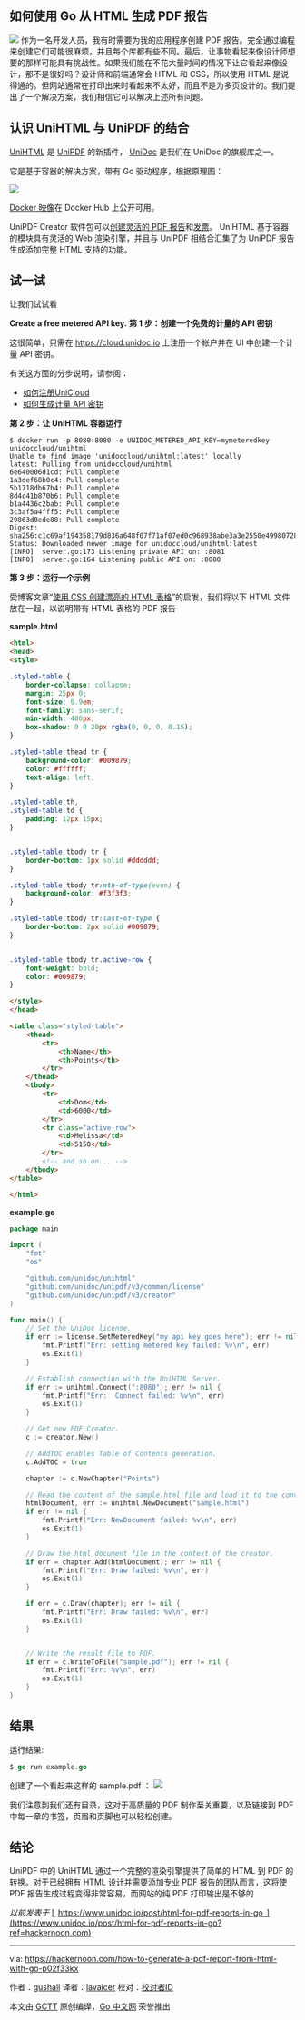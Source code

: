 ## 如何使用 Go 从 HTML 生成 PDF 报告

![](https://hackernoon.com/_next/image?url=https%3A%2F%2Fcdn.hackernoon.com%2Fimages%2FzTVLAWw5raaMXiux9MRCZpHpOtg2-6a5k33ak.jpeg&w=1920&q=75)
作为一名开发人员，我有时需要为我的应用程序创建 PDF 报告。完全通过编程来创建它们可能很麻烦，并且每个库都有些不同。最后，让事物看起来像设计师想要的那样可能具有挑战性。如果我们能在不花大量时间的情况下让它看起来像设计，那不是很好吗？设计师和前端通常会 HTML 和 CSS，所以使用 HTML 是说得通的。但网站通常在打印出来时看起来不太好，而且不是为多页设计的。我们提出了一个解决方案，我们相信它可以解决上述所有问题。

## 认识 UniHTML 与 UniPDF 的结合

[UniHTML](https://github.com/unidoc/unihtml?ref=hackernoon.com) 是  [UniPDF](https://github.com/unidoc/unipdf?ref=hackernoon.com) 的新插件， [UniDoc](https://unidoc.io/?ref=hackernoon.com) 是我们在 UniDoc 的旗舰库之一。

它是基于容器的解决方案，带有 Go 驱动程序，根据原理图：

![](https://hackernoon.com/_next/image?url=https%3A%2F%2Fcdn.hackernoon.com%2Fimages%2FzTVLAWw5raaMXiux9MRCZpHpOtg2-rys33b2.jpeg&w=1920&q=75)

  
[Docker 映像](https://hub.docker.com/repository/docker/unidoccloud/unihtml?ref=hackernoon.com)在 Docker Hub 上公开可用。

UniPDF Creator 软件包可以[创建灵活的 PDF 报告](https://www.unidoc.io/post/creating-pdf-reports-in-golang?ref=hackernoon.com)和[发票](https://www.unidoc.io/post/simple-invoices?ref=hackernoon.com)。 UniHTML 基于容器的模块具有灵活的 Web 渲染引擎，并且与 UniPDF 相结合汇集了为 UniPDF 报告生成添加完整 HTML 支持的功能。

## 试一试

让我们试试看

**Create a free metered API key.**
**第 1 步：创建一个免费的计量的 API 密钥**

这很简单，只需在 https://cloud.unidoc.io 上注册一个帐户并在 UI 中创建一个计量 API 密钥。

有关这方面的分步说明，请参阅：

- [如何注册UniCloud](https://help.unidoc.io/article/142-how-to-sign-up-for-unicloud?ref=hackernoon.com)
- [如何生成计量 API 密钥](https://help.unidoc.io/article/141-metered-license-api-key?ref=hackernoon.com)

**第 2 步：让 UniHTML 容器运行**

``` shell
$ docker run -p 8080:8080 -e UNIDOC_METERED_API_KEY=mymeteredkey unidoccloud/unihtml
Unable to find image 'unidoccloud/unihtml:latest' locally
latest: Pulling from unidoccloud/unihtml
6e640006d1cd: Pull complete
1a3def68b0c4: Pull complete
5b1718db67b4: Pull complete
8d4c41b870b6: Pull complete
b1a4436c2bab: Pull complete
3c3af5a4fff5: Pull complete
29863d0ede88: Pull complete
Digest: sha256:c1c69af194358179d836a648f07f71af07ed0c968938abe3a3e2550e49980728
Status: Downloaded newer image for unidoccloud/unihtml:latest
[INFO]  server.go:173 Listening private API on: :8081
[INFO]  server.go:164 Listening public API on: :8080
```

**第 3 步：运行一个示例**

受博客文章“[使用 CSS 创建漂亮的 HTML 表格](https://dev.to/dcodeyt/creating-beautiful-html-tables-with-css-428l?ref=hackernoon.com)”的启发，我们将以下 HTML 文件放在一起，以说明带有 HTML 表格的 PDF 报告

**sample.html**

``` html
<html>
<head>
<style>

.styled-table {
    border-collapse: collapse;
    margin: 25px 0;
    font-size: 0.9em;
    font-family: sans-serif;
    min-width: 400px;
    box-shadow: 0 0 20px rgba(0, 0, 0, 0.15);
}

.styled-table thead tr {
    background-color: #009879;
    color: #ffffff;
    text-align: left;
}

.styled-table th,
.styled-table td {
    padding: 12px 15px;
}


.styled-table tbody tr {
    border-bottom: 1px solid #dddddd;
}

.styled-table tbody tr:nth-of-type(even) {
    background-color: #f3f3f3;
}

.styled-table tbody tr:last-of-type {
    border-bottom: 2px solid #009879;
}


.styled-table tbody tr.active-row {
    font-weight: bold;
    color: #009879;
}

</style>
</head>

<table class="styled-table">
    <thead>
        <tr>
            <th>Name</th>
            <th>Points</th>
        </tr>
    </thead>
    <tbody>
        <tr>
            <td>Dom</td>
            <td>6000</td>
        </tr>
        <tr class="active-row">
            <td>Melissa</td>
            <td>5150</td>
        </tr>
        <!-- and so on... -->
    </tbody>
</table>

</html>
```

**example.go**

``` go
package main

import (
    "fmt"
    "os"

    "github.com/unidoc/unihtml"
    "github.com/unidoc/unipdf/v3/common/license"
    "github.com/unidoc/unipdf/v3/creator"
)

func main() {
    // Set the UniDoc license.
    if err := license.SetMeteredKey("my api key goes here"); err != nil {
        fmt.Printf("Err: setting metered key failed: %v\n", err)
        os.Exit(1)
    }

    // Establish connection with the UniHTML Server.
    if err := unihtml.Connect(":8080"); err != nil {
        fmt.Printf("Err:  Connect failed: %v\n", err)
        os.Exit(1)
    }

    // Get new PDF Creator.
    c := creator.New()

    // AddTOC enables Table of Contents generation.
    c.AddTOC = true

    chapter := c.NewChapter("Points")

    // Read the content of the sample.html file and load it to the conversion.
    htmlDocument, err := unihtml.NewDocument("sample.html")
    if err != nil {
        fmt.Printf("Err: NewDocument failed: %v\n", err)
        os.Exit(1)
    }

    // Draw the html document file in the context of the creator.
    if err = chapter.Add(htmlDocument); err != nil {
        fmt.Printf("Err: Draw failed: %v\n", err)
        os.Exit(1)
    }

    if err = c.Draw(chapter); err != nil {
        fmt.Printf("Err: Draw failed: %v\n", err)
        os.Exit(1)
    }


    // Write the result file to PDF.
    if err = c.WriteToFile("sample.pdf"); err != nil {
        fmt.Printf("Err: %v\n", err)
        os.Exit(1)
    }
}
```

## 结果

运行结果:

``` go
$ go run example.go
```

创建了一个看起来这样的 sample.pdf ：
![](https://hackernoon.com/_next/image?url=https%3A%2F%2Fcdn.hackernoon.com%2Fimages%2FzTVLAWw5raaMXiux9MRCZpHpOtg2-zk3p331o.jpeg&w=1920&q=75)

我们注意到我们还有目录，这对于高质量的 PDF 制作至关重要，以及链接到 PDF 中每一章的书签，页眉和页脚也可以轻松创建。

## 结论

UniPDF 中的 UniHTML 通过一个完整的渲染引擎提供了简单的 HTML 到 PDF 的转换。对于已经拥有 HTML 设计并需要添加专业 PDF 报告的团队而言，这将使 PDF 报告生成过程变得非常容易，而网站的纯 PDF 打印输出是不够的

_以前发表于_ [_https://www.unidoc.io/post/html-for-pdf-reports-in-go_](https://www.unidoc.io/post/html-for-pdf-reports-in-go?ref=hackernoon.com)

---
via: https://hackernoon.com/how-to-generate-a-pdf-report-from-html-with-go-p02f33kx

作者：[gushall](https://hackernoon.com/u/gushall)
译者：[lavaicer](https://github.com/lavaicer)
校对：[校对者ID](https://github.com/校对者ID)

本文由 [GCTT](https://github.com/studygolang/GCTT) 原创编译，[Go 中文网](https://studygolang.com/) 荣誉推出 